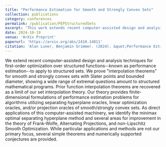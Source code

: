 ```yaml
---
title: "Performance Estimation for Smooth and Strongly Convex Sets"
collection: publications
category: conferences
permalink: /publication/PEPStructuredSets
excerpt: 'This work extends recent computer-assisted design and analysis techniques for first-order optimization over structured functions--known as performance estimation--to apply to structured sets. We prove "interpolation theorems" for smooth and strongly convex sets with Slater points and bounded diameter, showing a wide range of extremal questions amount to structured mathematical programs. Our theory provides finite-dimensional formulations of performance estimation problems for algorithms utilizing separating hyperplane oracles, linear optimization oracles, and/or projection oracles of smooth/strongly convex sets, and we demonstrate its applications.'
date: 2024-10-19
venue: 'ArXiv Preprint'
paperurl: 'https://arxiv.org/abs/2410.14811'
citation: 'Alan Luner, Benjamin Grimmer. (2024). &quot;Performance Estimation for Smooth and Strongly Convex Sets.&quot; <i>ArXiv Preprint 2410.14811 </i>.'
---
```


We extend recent computer-assisted design and analysis techniques for first-order optimization over structured functions--known as performance estimation--to apply to structured sets. We prove "interpolation theorems" for smooth and strongly convex sets with Slater points and bounded diameter, showing a wide range of extremal questions amount to structured mathematical programs. Prior function interpolation theorems are recovered as a limit of our set interpolation theory. Our theory provides finite-dimensional formulations of performance estimation problems for algorithms utilizing separating hyperplane oracles, linear optimization oracles, and/or projection oracles of smooth/strongly convex sets. As direct applications of this computer-assisted machinery, we identify the minimax optimal separating hyperplane method and several areas for improvement in the theory of Frank-Wolfe, Alternating Projections, and non-Lipschitz Smooth Optimization. While particular applications and methods are not our primary focus, several simple theorems and numerically supported conjectures are provided.
